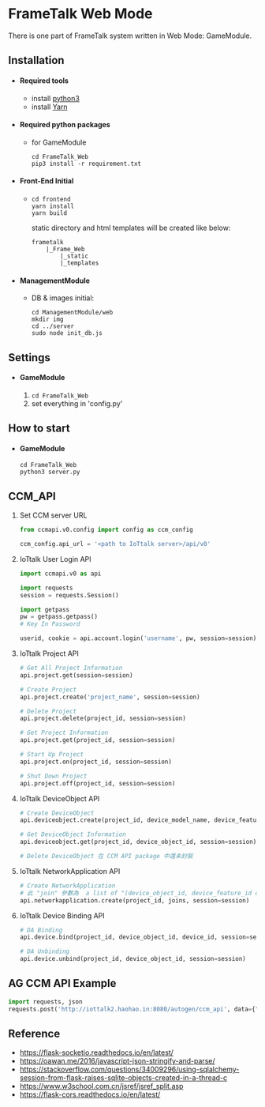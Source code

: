 # FrameTalk Web Mode
There is one part of FrameTalk system written in Web Mode: GameModule.
## Installation
- #### Required tools
  - install [python3](https://www.python.org/downloads/)
  - install [Yarn](https://classic.yarnpkg.com/)
  
- #### Required python packages
  - for GameModule
    ``` 
    cd FrameTalk_Web
    pip3 install -r requirement.txt
    ```

- #### Front-End Initial
  - ```
    cd frontend
    yarn install
    yarn build
    ```
    static directory and html templates will be created like below:
    ```
    frametalk
        |_Frame_Web
            |_static
            |_templates
    ```

- #### ManagementModule
  - DB & images initial:
    ```
    cd ManagementModule/web
    mkdir img
    cd ../server
    sudo node init_db.js
    ```
    
## Settings
 - #### GameModule
    1. ```cd FrameTalk_Web```
    2. set everything in 'config.py'
    
## How to start
- #### GameModule
    ```
    cd FrameTalk_Web
    python3 server.py
    ```

## CCM_API
1. Set CCM server URL
    ```python
    from ccmapi.v0.config import config as ccm_config
    
    ccm_config.api_url = '<path to IoTtalk server>/api/v0'
    ```
2. IoTtalk User Login API
    ```python
    import ccmapi.v0 as api
    
    import requests
    session = requests.Session()
    
    import getpass
    pw = getpass.getpass()
    # Key In Password 
    
    userid, cookie = api.account.login('username', pw, session=session)
    ```
3. IoTtalk Project API
    ```python
    # Get All Project Information
    api.project.get(session=session)
    
    # Create Project
    api.project.create('project_name', session=session)
    
    # Delete Project
    api.project.delete(project_id, session=session)
    
    # Get Project Information
    api.project.get(project_id, session=session)
    
    # Start Up Project
    api.project.on(project_id, session=session)
   
    # Shut Down Project
    api.project.off(project_id, session=session)
    ```
4. IoTtalk DeviceObject API
    ```python
    # Create DeviceObject
    api.deviceobject.create(project_id, device_model_name, device_feature_list, session=session)
    
    # Get DeviceObject Information
    api.deviceobject.get(project_id, device_object_id, session=session)
   
   # Delete DeviceObject 在 CCM API package 中還未封裝
    ```
5. IoTtalk NetworkApplication API
    ```python
    # Create NetworkApplication
    # 此 "join" 參數為  a list of "(device_object_id, device_feature_id or name)" pair
    api.networkapplication.create(project_id, joins, session=session)
    ```
6. IoTtalk Device Binding API
    ```python
    # DA Binding
    api.device.bind(project_id, device_object_id, device_id, session=session)
    
    # DA Unbinding
    api.device.unbind(project_id, device_object_id, session=session)
    ```

## AG CCM API Example
```python
import requests, json
requests.post('http://iottalk2.haohao.in:8080/autogen/ccm_api', data={"username": "iottalk","password":"iot2019","api_name": "project.create", "payload": json.dumps({"p_name":"Test_3"})})
```   

## Reference
- https://flask-socketio.readthedocs.io/en/latest/
- https://oawan.me/2016/javascript-json-stringify-and-parse/
- https://stackoverflow.com/questions/34009296/using-sqlalchemy-session-from-flask-raises-sqlite-objects-created-in-a-thread-c
- https://www.w3school.com.cn/jsref/jsref_split.asp
- https://flask-cors.readthedocs.io/en/latest/


